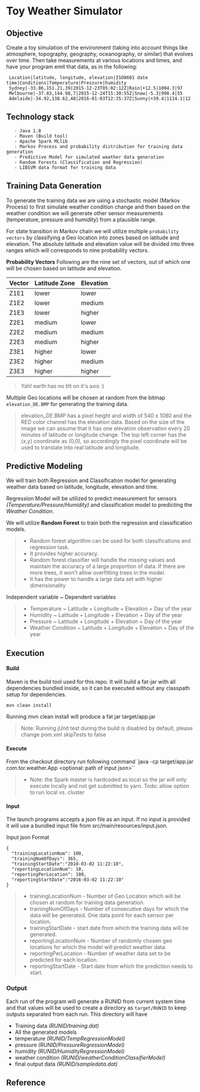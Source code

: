 # Toy Weather Simulator

## Objective

Create a toy simulation of the environment (taking into account things like atmosphere, topography, geography, oceanography, or similar) that evolves over time. Then take measurements at various locations and times, and have your program emit that data, as in the following:

```
 Location|latitude, longitude, elevation|ISO8601 date time|Conditions|Temperature|Pressure|humidity
 Sydney|-33.86,151.21,39|2015-12-23T05:02:12Z|Rain|+12.5|1004.3|97
 Melbourne|-37.83,144.98,7|2015-12-24T15:30:55Z|Snow|-5.3|998.4|55
 Adelaide|-34.92,138.62,48|2016-01-03T12:35:37Z|Sunny|+39.4|1114.1|12
```

##  Technology stack
       - Java 1.8
       - Maven (Build tool)
       - Apache Spark MLlib
       - Markov Process and probability distribution for training data generation
       - Predictive Model for simulated weather data generation
       - Random Forests (Classification and Regression)
       - LIBSVM data format for training data

## Training Data Generation

To generate the training data we are using a stochastic model (Markov Process) to first simulate weather condition change and then based on the weather condition we will generate other sensor measurements (temperature, pressure and humidity) from a plausible range.

For state transition in Markov chain we will utilize multiple ``probability vectors`` by classifying a Geo location into zones based on latitude and elevation. The absolute latitude and elevation value will be divided into three ranges which will corresponds to nine probability vectors.

**Probability Vectors**
Following are the nine set of vectors, out of which one will be chosen based on latitude and elevation.

|Vector|Latitude Zone|Elevation|
|------|-------------|---------|
|Z1E1|lower|lower|
|Z1E2|lower|medium|
|Z1E3|lower|higher|
|Z2E1|medium|lower|
|Z2E2|medium|medium|
|Z2E3|medium|higher|
|Z3E1|higher|lower|
|Z3E2|higher|medium|
|Z3E3|higher|higher|

>Yah! earth has no tilt on it's axis :)

Multiple Geo locations will be chosen at random from the bitmap ``elevation_DE.BMP`` for generating the training data.

>elevation_DE.BMP has a pixel height and width of 540 x 1080 and the RED color channel has the elevation data. Based on the size of the image we can assume that it has one elevation observation every 20 minutes of latitude or longitude change. The top left corner has the (x,y) coordinate as (0,0), so accordingly the pixel coordinate will be used to translate into real latitude and longitude.

## Predictive Modeling

We will train both Regression and Classification model for generating weather data based on latitude, longitude, elevation and time.

Regression Model will be utilized to predict measurement for sensors *(Temperature/Pressure/Humidity)* and classification model to predicting the *Weather Condition*.

We will utilize **Random Forest** to train both the regression and classification models.

>- Random forest algorithm can be used for both classifications and regression task.
>- It provides higher accuracy.
>- Random forest classifier will handle the missing values and maintain the accuracy of a large proportion of data.
If there are more trees, it won’t allow overfitting trees in the model.
>- It has the power to handle a large data set with higher dimensionality

Independent variable ~ Dependent variables

>- Temperature ~  Latitude + Longitude + Elevation + Day of the year
>- Humidity ~  Latitude + Longitude + Elevation + Day of the year
>- Pressure ~  Latitude + Longitude + Elevation + Day of the year
>- Weather Condition ~ Latitude + Longitude + Elevation + Day of the year

## Execution

#### Build
Maven is the build tool used for this repo. It will build a fat-jar with all dependencies bundled inside, so it can be executed without any classpath setup for dependencies.

`mvn clean install`

Running mvn clean install will produce a fat jar target/app.jar

>Note: Running jUnit test during the build is disabled by default, please change pom.xml skipTests to false

#### Execute
From the checkout directory run following command
`java -cp target/app.jar com.tor.weather.App <optional: path of input json>``

>- Note: the Spark master is hardcoded as local so the jar will only execute locally and not get submitted to yarn.
Todo: allow option to run local vs. cluster
#### Input
The launch programs accepts a json file as an input. If no input is provided it will use a bundled input file from src/main/resources/input.json.

Input json Format
```
{
  "trainingLocationNum": 100,
  "trainingNumOfDays": 365,
  "trainingStartDate":"2010-03-02 11:22:10",
  "reportingLocationNum": 10,
  "reportingPerLocation": 100,
  "reportingStartDate":"2016-03-02 11:22:10"
}
```
>- trainingLocationNum - Number of Geo Location which will be chosen at random for training data generation.
>- trainingNumOfDays - Number of consecutive days for which the data will be generated. One data point for each sensor per location.
>- trainingStartDate - start date from which the training data will be generated.
>- reportingLocationNum - Number of randomly chosen geo locations for which the model will predict weather data.
>- reportingPerLocation - Number of weather data set to be predicted for each location.
>- reportingStartDate - Start date from which the prediction needs to start.

### Output
Each run of the program will generate a RUNID from current system time and that values will be used to create a directory as ``target/RUNID`` to keep outputs separated from each run. This directory will have
- Training data *(RUNID/training.dat)*
- All the generated models
 - temperature *(RUNID/TempRegressionModel)*
 - pressure *(RUNID/PressureRegressionModel)*
 - humidity *(RUNID/HumidityRegressionModel)*
 - weather condition *(RUNID/weatherConditionClassifierModel)*
- final output data *(RUNID/sampledata.dat)*

## Reference
